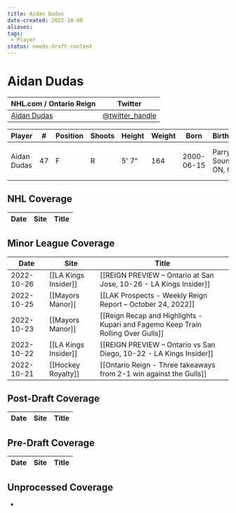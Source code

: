 ```yaml
---
title: Aidan Dudas
date-created: 2022-10-08
aliases: 
tags:
 - Player
status: needs-draft-content
---
```


# Aidan Dudas

NHL.com / Ontario Reign | Twitter
-|-
[Aidan Dudas](https://ontarioreign.com/roster/aidan-dudas) | [@twitter_handle](https://twitter.com/)

Player | \# | Position | Shoots | Height | Weight | Born | Birthplace | Draft 
-|-|-|-|-|-|-|-|-
Aidan Dudas | 47 | F | R | 5' 7" | 164 | 2000-06-15 | Parry Sound, ON, CAN | LAK 4th RD, 2018 (113th)



## NHL  Coverage
| Date | Site | Title |
| ---- | ---- | ----- |



## Minor League Coverage
| Date       | Site                 | Title                                                                            |
| ---------- | -------------------- | -------------------------------------------------------------------------------- |
| 2022-10-26 | [[LA Kings Insider]] | [[REIGN PREVIEW – Ontario at San Jose, 10-26 - LA Kings Insider]]                                                                               |
| 2022-10-25 | [[Mayors Manor]]     | [[LAK Prospects - Weekly Reign Report – October 24, 2022]]                       |
| 2022-10-23 | [[Mayors Manor]]     | [[Reign Recap and Highlights - Kupari and Fagemo Keep Train Rolling Over Gulls]] |
| 2022-10-22 | [[LA Kings Insider]] | [[REIGN PREVIEW – Ontario vs San Diego, 10-22 - LA Kings Insider]]               |
| 2022-10-21 | [[Hockey Royalty]]   | [[Ontario Reign - Three takeaways from 2-1 win against the Gulls]]               |



## Post-Draft Coverage
| Date | Site | Title |
| ---- | ---- | ----- |



## Pre-Draft Coverage
| Date | Site | Title |
| ---- | ---- | ----- |


## Unprocessed Coverage
- 
